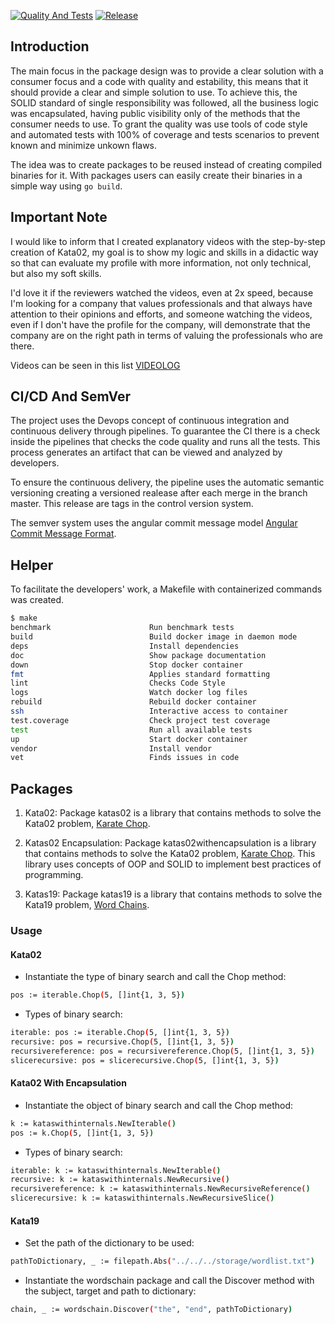 [![Quality And Tests](https://github.com/jmsilvadev/cycloid/actions/workflows/pull-requests.yml/badge.svg)](https://github.com/jmsilvadev/cycloid/actions/workflows/pull-requests.yml)
[![Release](https://github.com/jmsilvadev/cycloid/actions/workflows/release.yml/badge.svg?branch=master)](https://github.com/jmsilvadev/cycloid/actions/workflows/release.yml)

## Introduction

The main focus in the package design was to provide a clear solution with a consumer focus and a code with quality and estability, this means that it should provide a clear and simple solution to use. To achieve this, the SOLID standard of single responsibility was followed, all the business logic was encapsulated, having public visibility only of the methods that the consumer needs to use. To grant the quality was use tools of code style and automated tests with 100% of coverage and tests scenarios to prevent known and minimize unkown flaws.

The idea was to create packages to be reused instead of creating compiled binaries for it. With packages users can easily create their binaries in a simple way using `go build`.

## Important Note

I would like to inform that I created explanatory videos with the step-by-step creation of Kata02, my goal is to show my logic and skills in a didactic way so that can evaluate my profile with more information, not only technical, but also my soft skills.

I'd love it if the reviewers watched the videos, even at 2x speed, because I'm looking for a company that values ​​professionals and that always have attention to their opinions and efforts, and someone watching the videos, even if I don't have the profile for the company, will demonstrate that the company are on the right path in terms of valuing the professionals who are there.

Videos can be seen in this list [VIDEOLOG](VIDEOS.md)

## CI/CD And SemVer

The project uses the Devops concept of continuous integration and continuous delivery through pipelines. To guarantee the CI there is a check inside the pipelines that checks the code quality and runs all the tests. This process generates an artifact that can be viewed and analyzed by developers.

To ensure the continuous delivery, the pipeline uses the automatic semantic versioning creating a versioned realease after each merge in the branch master. This release are tags in the control version system.

The semver system uses the angular commit message model [Angular Commit Message Format](https://github.com/angular/angular/blob/master/CONTRIBUTING.md#-commit-message-format).

## Helper

To facilitate the developers' work, a Makefile with containerized commands was created.

```bash
$ make      
benchmark                      Run benchmark tests
build                          Build docker image in daemon mode
deps                           Install dependencies
doc                            Show package documentation
down                           Stop docker container
fmt                            Applies standard formatting
lint                           Checks Code Style
logs                           Watch docker log files
rebuild                        Rebuild docker container
ssh                            Interactive access to container
test.coverage                  Check project test coverage
test                           Run all available tests
up                             Start docker container
vendor                         Install vendor
vet                            Finds issues in code

```

## Packages

1. Kata02: Package katas02 is a library that contains methods to solve the Kata02 problem, [Karate Chop](http://codekata.com/kata/kata02-karate-chop/).

2. Katas02 Encapsulation: Package katas02withencapsulation is a library that contains methods to solve the Kata02 problem, [Karate Chop](http://codekata.com/kata/kata02-karate-chop/). This library uses concepts of OOP and SOLID to implement best practices of programming.

3. Katas19: Package katas19 is a library that contains methods to solve the Kata19 problem, [Word Chains](http://codekata.com/kata/kata19-word-chains/).

### Usage

#### Kata02

- Instantiate the type of binary search and call the Chop method:

```bash
pos := iterable.Chop(5, []int{1, 3, 5})
```

- Types of binary search:

```bash
iterable: pos := iterable.Chop(5, []int{1, 3, 5})
recursive: pos = recursive.Chop(5, []int{1, 3, 5})
recursivereference: pos = recursivereference.Chop(5, []int{1, 3, 5})
slicerecursive: pos = slicerecursive.Chop(5, []int{1, 3, 5})
```

#### Kata02 With Encapsulation

- Instantiate the object of binary search and call the Chop method:

```bash
k := kataswithinternals.NewIterable()
pos := k.Chop(5, []int{1, 3, 5})
```

- Types of binary search:

```bash
iterable: k := kataswithinternals.NewIterable()
recursive: k := kataswithinternals.NewRecursive()
recursivereference: k := kataswithinternals.NewRecursiveReference()
slicerecursive: k := kataswithinternals.NewRecursiveSlice()
```

#### Kata19

- Set the path of the dictionary to be used:

```bash
pathToDictionary, _ := filepath.Abs("../../../storage/wordlist.txt")
```

- Instantiate the wordschain package and call the Discover method with the subject, target and path to dictionary:

```bash
chain, _ := wordschain.Discover("the", "end", pathToDictionary)
```
